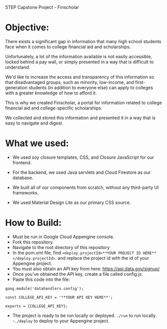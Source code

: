 STEP Capstone Project - Finscholar

# Objective:

There exists a significant gap in information that many high school students face when it 
comes to college financial aid and scholarships. 

Unfortunately, a lot of the information 
available is not easily accessible, locked behind a pay wall, or simply presented in a 
way that is difficult to understand. 

We'd like to increase the access and transparency of 
this information so that disadvantaged groups, such as minority, low-income, and 
first-generation students (in addition to everyone else) can apply to colleges with a 
greater knowledge of how to afford it. 

This is why we created Finscholar, a portal for information related to college 
financial aid and college-specific scholarships. 

We collected and stored this information and presented it in a way that is easy to 
navigate and digest. 

# What we used:

- We used soy closure templates, CSS, and Closure JavaScript for our frontend. 

- For the backend, we used Java servlets and Cloud Firestore as our database.

- We built all of our components from scratch, without any third-party UI frameworks. 

- We used Material Design Lite as our primary CSS source. 

# How to Build:

- Must be run in Google Cloud Appengine console.
- Fork this repository.
- Navigate to the root directory of this repository
- In the pom.xml file, find `<deploy.projectId>**YOUR PROJECT ID HERE**</deploy.projectId>`.
   and replace the project id with the id of your Appengine project.
- You must also obtain an API key from here: https://api.data.gov/signup/
- Once you've obtained the API key, create a file called config.js.
- Paste this code into the file:

``goog.module('datahandlers.config');``

``const COLLEGE_API_KEY = '**YOUR API KEY HERE**';``

``exports = {COLLEGE_API_KEY};``

- The project is ready to be run locally or deployed.
`./run` to run locally.
-`./deploy` to deploy to your Appengine project.
